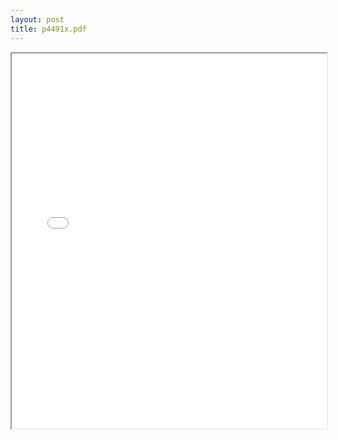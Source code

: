 ```yaml
---
layout: post
title: p4491x.pdf
---
```


<div class="pdf-container">
<iframe src="/irs.ea/assets/pdfs/p4491x.pdf" height="600" width="100%" allowFullScreen="true"></iframe>
</div>

